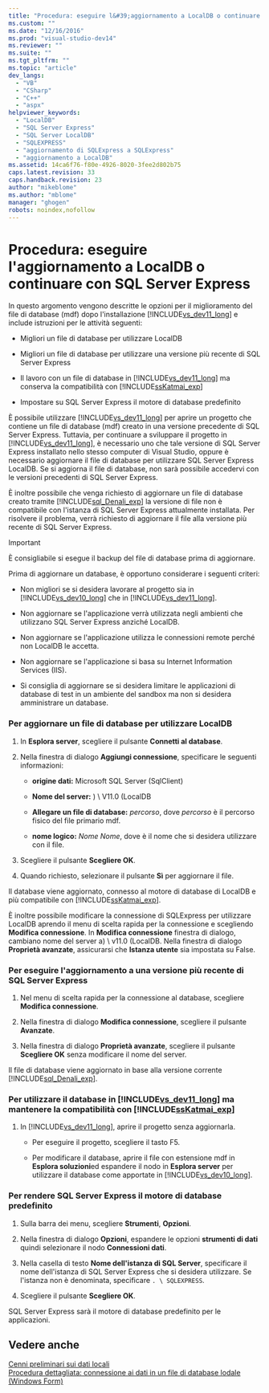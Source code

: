 ```yaml
---
title: "Procedura: eseguire l&#39;aggiornamento a LocalDB o continuare con SQL Server Express | Microsoft Docs"
ms.custom: ""
ms.date: "12/16/2016"
ms.prod: "visual-studio-dev14"
ms.reviewer: ""
ms.suite: ""
ms.tgt_pltfrm: ""
ms.topic: "article"
dev_langs: 
  - "VB"
  - "CSharp"
  - "C++"
  - "aspx"
helpviewer_keywords: 
  - "LocalDB"
  - "SQL Server Express"
  - "SQL Server LocalDB"
  - "SQLEXPRESS"
  - "aggiornamento di SQLExpress a SQLExpress"
  - "aggiornamento a LocalDB"
ms.assetid: 14ca6f76-f80e-4926-8020-3fee2d802b75
caps.latest.revision: 33
caps.handback.revision: 23
author: "mikeblome"
ms.author: "mblome"
manager: "ghogen"
robots: noindex,nofollow
---
```

# Procedura: eseguire l&#39;aggiornamento a LocalDB o continuare con SQL Server Express
In questo argomento vengono descritte le opzioni per il miglioramento del file di database \(mdf\) dopo l'installazione [!INCLUDE[vs_dev11_long](../data-tools/includes/vs_dev11_long_md.md)] e include istruzioni per le attività seguenti:  
  
-   Migliori un file di database per utilizzare LocalDB  
  
-   Migliori un file di database per utilizzare una versione più recente di SQL Server Express  
  
-   Il lavoro con un file di database in [!INCLUDE[vs_dev11_long](../data-tools/includes/vs_dev11_long_md.md)] ma conserva la compatibilità con [!INCLUDE[ssKatmai_exp](../data-tools/includes/sskatmai_exp_md.md)]  
  
-   Impostare su SQL Server Express il motore di database predefinito  
  
 È possibile utilizzare [!INCLUDE[vs_dev11_long](../data-tools/includes/vs_dev11_long_md.md)] per aprire un progetto che contiene un file di database \(mdf\) creato in una versione precedente di SQL Server Express.  Tuttavia, per continuare a sviluppare il progetto in [!INCLUDE[vs_dev11_long](../data-tools/includes/vs_dev11_long_md.md)], è necessario uno che tale versione di SQL Server Express installato nello stesso computer di Visual Studio, oppure è necessario aggiornare il file di database per utilizzare SQL Server Express LocalDB.  Se si aggiorna il file di database, non sarà possibile accedervi con le versioni precedenti di SQL Server Express.  
  
 È inoltre possibile che venga richiesto di aggiornare un file di database creato tramite [!INCLUDE[sql_Denali_exp](../data-tools/includes/sql_denali_exp_md.md)] la versione di file non è compatibile con l'istanza di SQL Server Express attualmente installata.  Per risolvere il problema, verrà richiesto di aggiornare il file alla versione più recente di SQL Server Express.  
  
> [!IMPORTANT]
>  È consigliabile si esegue il backup del file di database prima di aggiornare.  
  
 Prima di aggiornare un database, è opportuno considerare i seguenti criteri:  
  
-   Non migliori se si desidera lavorare al progetto sia in [!INCLUDE[vs_dev10_long](../code-quality/includes/vs_dev10_long_md.md)] che in [!INCLUDE[vs_dev11_long](../data-tools/includes/vs_dev11_long_md.md)].  
  
-   Non aggiornare se l'applicazione verrà utilizzata negli ambienti che utilizzano SQL Server Express anziché LocalDB.  
  
-   Non aggiornare se l'applicazione utilizza le connessioni remote perché non LocalDB le accetta.  
  
-   Non aggiornare se l'applicazione si basa su Internet Information Services \(IIS\).  
  
-   Si consiglia di aggiornare se si desidera limitare le applicazioni di database di test in un ambiente del sandbox ma non si desidera amministrare un database.  
  
### Per aggiornare un file di database per utilizzare LocalDB  
  
1.  In **Esplora server**, scegliere il pulsante **Connetti al database**.  
  
2.  Nella finestra di dialogo **Aggiungi connessione**, specificare le seguenti informazioni:  
  
    -   **origine dati:** Microsoft SQL Server \(SqlClient\)  
  
    -   **Nome del server:** \) \\ V11.0 \(LocalDB  
  
    -   **Allegare un file di database:** *percorso*, dove *percorso* è il percorso fisico del file primario mdf.  
  
    -   **nome logico:** *Nome* *Nome*, dove è il nome che si desidera utilizzare con il file.  
  
3.  Scegliere il pulsante **Scegliere OK**.  
  
4.  Quando richiesto, selezionare il pulsante **Sì** per aggiornare il file.  
  
 Il database viene aggiornato, connesso al motore di database di LocalDB e più compatibile con [!INCLUDE[ssKatmai_exp](../data-tools/includes/sskatmai_exp_md.md)].  
  
 È inoltre possibile modificare la connessione di SQLExpress per utilizzare LocalDB aprendo il menu di scelta rapida per la connessione e scegliendo **Modifica connessione**.  In **Modifica connessione** finestra di dialogo, cambiano nome del server a\) \\ v11.0 \(LocalDB.  Nella finestra di dialogo **Proprietà avanzate**, assicurarsi che **Istanza utente** sia impostata su False.  
  
### Per eseguire l'aggiornamento a una versione più recente di SQL Server Express  
  
1.  Nel menu di scelta rapida per la connessione al database, scegliere **Modifica connessione**.  
  
2.  Nella finestra di dialogo **Modifica connessione**, scegliere il pulsante **Avanzate**.  
  
3.  Nella finestra di dialogo **Proprietà avanzate**, scegliere il pulsante **Scegliere OK** senza modificare il nome del server.  
  
 Il file di database viene aggiornato in base alla versione corrente [!INCLUDE[sql_Denali_exp](../data-tools/includes/sql_denali_exp_md.md)].  
  
### Per utilizzare il database in [!INCLUDE[vs_dev11_long](../data-tools/includes/vs_dev11_long_md.md)] ma mantenere la compatibilità con [!INCLUDE[ssKatmai_exp](../data-tools/includes/sskatmai_exp_md.md)]  
  
1.  In [!INCLUDE[vs_dev11_long](../data-tools/includes/vs_dev11_long_md.md)], aprire il progetto senza aggiornarla.  
  
    -   Per eseguire il progetto, scegliere il tasto F5.  
  
    -   Per modificare il database, aprire il file con estensione mdf in **Esplora soluzioni**ed espandere il nodo in **Esplora server** per utilizzare il database come apportate in [!INCLUDE[vs_dev10_long](../code-quality/includes/vs_dev10_long_md.md)].  
  
### Per rendere SQL Server Express il motore di database predefinito  
  
1.  Sulla barra dei menu, scegliere **Strumenti**, **Opzioni**.  
  
2.  Nella finestra di dialogo **Opzioni**, espandere le opzioni **strumenti di dati** quindi selezionare il nodo **Connessioni dati**.  
  
3.  Nella casella di testo **Nome dell'istanza di SQL Server**, specificare il nome dell'istanza di SQL Server Express che si desidera utilizzare.  Se l'istanza non è denominata, specificare `. \ SQLEXPRESS`.  
  
4.  Scegliere il pulsante **Scegliere OK**.  
  
 SQL Server Express sarà il motore di database predefinito per le applicazioni.  
  
## Vedere anche  
 [Cenni preliminari sui dati locali](../data-tools/local-data-overview.md)   
 [Procedura dettagliata: connessione ai dati in un file di database lodale \(Windows Form\)](../data-tools/walkthrough-connecting-to-data-in-a-local-database-file-windows-forms.md)